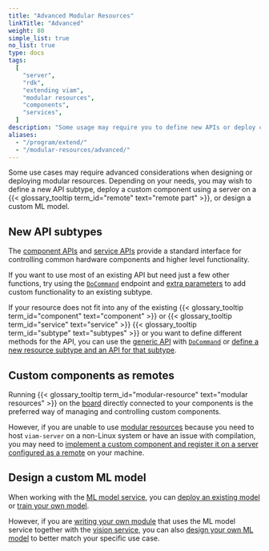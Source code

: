 ```yaml
---
title: "Advanced Modular Resources"
linkTitle: "Advanced"
weight: 80
simple_list: true
no_list: true
type: docs
tags:
  [
    "server",
    "rdk",
    "extending viam",
    "modular resources",
    "components",
    "services",
  ]
description: "Some usage may require you to define new APIs or deploy custom components using a server on a remote part"
aliases:
  - "/program/extend/"
  - "/modular-resources/advanced/"
---
```


Some use cases may require advanced considerations when designing or deploying modular resources.
Depending on your needs, you may wish to define a new API subtype, deploy a custom component using a server on a {{< glossary_tooltip term_id="remote" text="remote part" >}}, or design a custom ML model.

## New API subtypes

The [component APIs](/program/apis/#component-apis) and [service APIs](/program/apis/#service-apis) provide a standard interface for controlling common hardware components and higher level functionality.

If you want to use most of an existing API but need just a few other functions, try using the [`DoCommand`](/program/apis/#docommand) endpoint and [extra parameters](/program/use-extra-params/) to add custom functionality to an existing subtype.

If your resource does not fit into any of the existing {{< glossary_tooltip term_id="component" text="component" >}} or {{< glossary_tooltip term_id="service" text="service" >}} {{< glossary_tooltip term_id="subtype" text="subtypes" >}} or you want to define different methods for the API, you can use the [generic API](/components/generic/) with [`DoCommand`](/program/apis/#docommand) or [define a new resource subtype and an API for that subtype](/registry/advanced/create-subtype/).

## Custom components as remotes

Running {{< glossary_tooltip term_id="modular-resource" text="modular resources" >}} on the [board](/components/board/) directly connected to your components is the preferred way of managing and controlling custom components.

However, if you are unable to use [modular resources](/registry/) because you need to host `viam-server` on a non-Linux system or have an issue with compilation, you may need to [implement a custom component and register it on a server configured as a remote](/registry/advanced/custom-components-remotes/) on your machine.

## Design a custom ML model

When working with the [ML model service](/services/ml/), you can [deploy an existing model](/manage/ml/upload-model/) or [train your own model](/manage/ml/train-model/).

However, if you are [writing your own module](/registry/) that uses the ML model service together with the [vision service](/services/vision/), you can also [design your own ML model](/registry/advanced/mlmodel-design/) to better match your specific use case.
